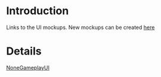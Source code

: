 # Introduction #

Links to the UI mockups.
New mockups can be created [here](http://iphonemockup.lkmc.ch)

# Details #

[NoneGameplayUI](NoneGameplayUI.md)